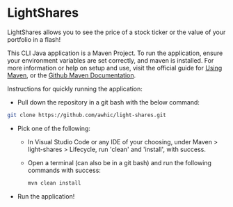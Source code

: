 # LightShares
LightShares allows you to see the price of a stock ticker or the value of your portfolio in a flash!

This CLI Java application is a Maven Project. To run the application, ensure your environment variables are set correctly, and maven is installed. For more information or help on setup and use, visit the official guide for [Using Maven](https://maven.apache.org/), or the [Github Maven Documentation](https://github.com/apache/maven/blob/master/README.md).

Instructions for quickly running the application:
- Pull down the repository in a git bash with the below command:

 ```bash
 git clone https://github.com/awhic/light-shares.git
 ```
- Pick one of the following:
  - In Visual Studio Code or any IDE of your choosing, under Maven > light-shares > Lifecycle, run 'clean' and 'install', with success.
  - Open a terminal (can also be in a git bash) and run the following commands with success:
  
      ```bash
      mvn clean install
      ```
- Run the application!
